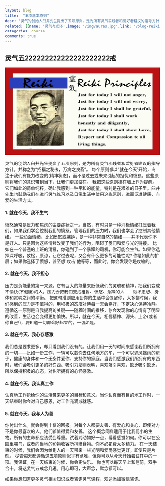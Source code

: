 ```yaml
---
layout: blog
title:  "五项基本原则"
desc: '灵气的创始人臼井先生提出了五项原则，是为所有灵气实践者和爱好者建议的指导方针，并称之为“招福之秘法，万病之良药”'
related: [{name: '灵气与光环',image: '/img/auras.jpg',link: '/blog-reiki-auras'},{name: '灵气日常运用',image: '/img/life.jpg',link: '/blog-uses-of-reiki'},{name: '灵气21天冥想',image: '/img/meditation.jpg', link: '/blog-reiki-meditation'},{name: '灵气五戒',image: '/img/five-principles.jpg', link: '/blog-five-principle'}]
categories: course
comments: true
---
```


<h2>灵气五222222222222222222222戒</h2>
<img src='/img/five-principles.jpg'>
<p>
灵气的创始人臼井先生提出了五项原则，是为所有灵气实践者和爱好者建议的指导方针，并称之为“招福之秘法，万病之良药”。
每个原则都以“就在今天”开始，专注于我们有能力改变的(精神状态)，而不是过去或未来引起的担忧和愤怒。这些原则将我们的意识带到当下，让我们更加临在。
我把这些原则挂在墙上作为提醒。它们如此的简单纯粹，确让我感到一种平和的能量，特别是在艰难的日子里。臼井先生也鼓励我们在进行灵气练习以及日常生活中使用这些原则，进而促进健康、有爱的生活方式。
</p>
<h4>1. 就在今天，我不生气</h4>
愤怒通常是压力和焦虑的主要症状之一。当然，有时只是一种消极情绪打压着我们，如果我们学会控制我们的愤怒，管理我们的压力时，我们也学会了控制其他情绪。
一些负面情绪，比如愤怒或嫉妒，是一种非常自然的情绪——并不代表你不是好人。只是因为这些情绪改变了我们的行为，阻碍了我们和爱与光的链接。
比如在一个普通的上班的清晨，你碰到了一个暴躁的司机，你可能会生气。如果你选择深呼吸，放松，原谅，让它过去呢，又会有什么更多的可能性呢? 你是如此的扩展；如果你选择了愤怒，甚至想'攻击'他等等，而此时，你会发现你是收缩的。

<h4>2. 就在今天，我不担心</h4>
压力是负能量的第一来源，它有巨大的能量来贬低我们的灵魂和精神，把我们变成不愉快(不健康)的人。压力会把我们变成粗鲁、愤怒、急躁的人——破坏思想、身体和灵魂之间的平衡。
把这句准则应用到你的生活中会提醒你，大多数时候，我们感到的压力是不值得的，用积极的态度对待每一天会更好，下定决心保持冷静。
遵循这一原则是自我提高的关键——随着时间的推移，你会发现你的心情有了明显的改善，生活也会变得更加愉快。所以，就在今天，相信精神、源头、上帝(或者你自己!)，要知道一切都会好起来的，一切如是。

<h4>3. 就在今天，我心存感激</h4>
我们总是要求更多，却只看到我们没有的。让我们用一天的时间来感谢我们所拥有的一切——比如一份工作，一辆可以载你去任何地方的车，一个可以遮风挡雨的房子，健康的身体和一个无条件爱你、支持你的家庭。当我们感激我们所拥有的东西时，我们会吸引更多的好东西。吸引力法则表明，喜欢吸引喜欢，缺乏吸引缺乏，所以保持积极的心态，对你所拥有的心怀感激。

<h4>4. 就在今天，我认真工作</h4>
认真地工作能给你的生活带来更多的目标和意义。当你认真而有目的地工作时，一天结束时你会对自己感恩，对工作充满成就感。

<h4>5. 就在今天，我与人为善</h4>
你付出什么，就会得到十倍的回报。对每个人都要友善、有爱心和关心，即使对方不是你最喜欢的人。他们都值得爱和友善。
这个概念同样适用于比我们小的生物。所有的生命都应该受到尊重。试着对动物好一点，看看感觉如何。你可以在公园里喂鸟，或者向当地的动物收容所捐赠食物。你不必花费太多精力。
在一天结束的时候，我们会因为给别人的一天带来一些光明和爱而感觉更好，即使只是片刻。
尽管每天都遵循这五项原则似乎有点难，但你可以从今天开始尝试其中的一项。我保证，在一天结束的时候，你会更快乐。
你也可以每天早上和睡前，双手合十，将这灵气五戒念几遍。用心即可，大声念，默念都可以。

如果你想知道更多灵气相关知识或者咨询灵气课程，欢迎添加微信咨询。

